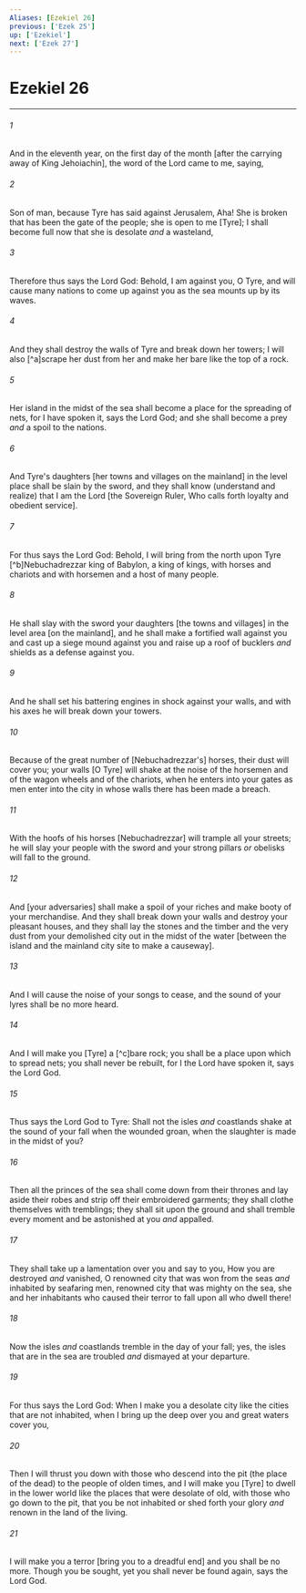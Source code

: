 ```yaml
---
Aliases: [Ezekiel 26]
previous: ['Ezek 25']
up: ['Ezekiel']
next: ['Ezek 27']
---
```

# Ezekiel 26

***














###### 1 






And in the eleventh year, on the first day of the month [after the carrying away of King Jehoiachin], the word of the Lord came to me, saying, 













###### 2 






Son of man, because Tyre has said against Jerusalem, Aha! She is broken that has been the gate of the people; she is open to me [Tyre]; I shall become full now that she is desolate _and_ a wasteland, 













###### 3 






Therefore thus says the Lord God: Behold, I am against you, O Tyre, and will cause many nations to come up against you as the sea mounts up by its waves. 













###### 4 






And they shall destroy the walls of Tyre and break down her towers; I will also [^a]scrape her dust from her and make her bare like the top of a rock. 













###### 5 






Her island in the midst of the sea shall become a place for the spreading of nets, for I have spoken it, says the Lord God; and she shall become a prey _and_ a spoil to the nations. 













###### 6 






And Tyre's daughters [her towns and villages on the mainland] in the level place shall be slain by the sword, and they shall know (understand and realize) that I am the Lord [the Sovereign Ruler, Who calls forth loyalty and obedient service]. 













###### 7 






For thus says the Lord God: Behold, I will bring from the north upon Tyre [^b]Nebuchadrezzar king of Babylon, a king of kings, with horses and chariots and with horsemen and a host of many people. 













###### 8 






He shall slay with the sword your daughters [the towns and villages] in the level area [on the mainland], and he shall make a fortified wall against you and cast up a siege mound against you and raise up a roof of bucklers _and_ shields as a defense against you. 













###### 9 






And he shall set his battering engines in shock against your walls, and with his axes he will break down your towers. 













###### 10 






Because of the great number of [Nebuchadrezzar's] horses, their dust will cover you; your walls [O Tyre] will shake at the noise of the horsemen and of the wagon wheels and of the chariots, when he enters into your gates as men enter into the city in whose walls there has been made a breach. 













###### 11 






With the hoofs of his horses [Nebuchadrezzar] will trample all your streets; he will slay your people with the sword and your strong pillars _or_ obelisks will fall to the ground. 













###### 12 






And [your adversaries] shall make a spoil of your riches and make booty of your merchandise. And they shall break down your walls and destroy your pleasant houses, and they shall lay the stones and the timber and the very dust from your demolished city out in the midst of the water [between the island and the mainland city site to make a causeway]. 













###### 13 






And I will cause the noise of your songs to cease, and the sound of your lyres shall be no more heard. 













###### 14 






And I will make you [Tyre] a [^c]bare rock; you shall be a place upon which to spread nets; you shall never be rebuilt, for I the Lord have spoken it, says the Lord God. 













###### 15 






Thus says the Lord God to Tyre: Shall not the isles _and_ coastlands shake at the sound of your fall when the wounded groan, when the slaughter is made in the midst of you? 













###### 16 






Then all the princes of the sea shall come down from their thrones and lay aside their robes and strip off their embroidered garments; they shall clothe themselves with tremblings; they shall sit upon the ground and shall tremble every moment and be astonished at you _and_ appalled. 













###### 17 






They shall take up a lamentation over you and say to you, How you are destroyed _and_ vanished, O renowned city that was won from the seas _and_ inhabited by seafaring men, renowned city that was mighty on the sea, she and her inhabitants who caused their terror to fall upon all who dwell there! 













###### 18 






Now the isles _and_ coastlands tremble in the day of your fall; yes, the isles that are in the sea are troubled _and_ dismayed at your departure. 













###### 19 






For thus says the Lord God: When I make you a desolate city like the cities that are not inhabited, when I bring up the deep over you and great waters cover you, 













###### 20 






Then I will thrust you down with those who descend into the pit (the place of the dead) to the people of olden times, and I will make you [Tyre] to dwell in the lower world like the places that were desolate of old, with those who go down to the pit, that you be not inhabited or shed forth your glory _and_ renown in the land of the living. 













###### 21 






I will make you a terror [bring you to a dreadful end] and you shall be no more. Though you be sought, yet you shall never be found again, says the Lord God.
